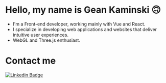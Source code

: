 # Hello, my name is Gean Kaminski 🙃

* I'm a Front-end developer, working mainly with Vue and React.
* I specialize in developing web applications and websites that deliver intuitive user experiences.
* WebGL and Three.js enthusiast.

<!-- ![](https://visitor-badge.laobi.icu/badge?page_id=geankaminski.geankaminski) -->
<!-- ![GitHub stats](https://github-readme-stats.vercel.app/api?username=geankaminski&show_icons=true&theme=tokyonight) -->
<!-- ![Top Langs](https://github-readme-stats.vercel.app/api/top-langs/?username=geankaminski&theme=tokyonight) -->
 

# Contact me
[![Linkedin Badge](https://img.shields.io/badge/-LinkedIn-blue?style=flat-square&logo=Linkedin&logoColor=white&link=https://www.linkedin.com/in/gean-kaminski-2a9930b0)](https://www.linkedin.com/in/gean-kaminski-2a9930b0)





